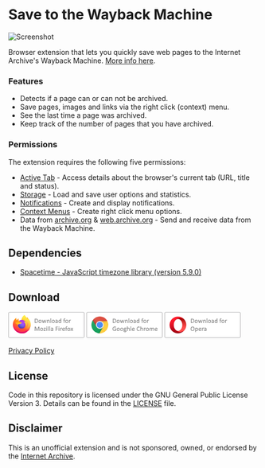# Save to the Wayback Machine
![Screenshot](screenshot.png)

Browser extension that lets you quickly save web pages to the Internet Archive's Wayback Machine. [More info here](https://verifiedjoseph.com/projects/save-to-the-wayback-machine).

### Features
* Detects if a page can or can not be archived.
* Save pages, images and links via the right click (context) menu.
* See the last time a page was archived.
* Keep track of the number of pages that you have archived.

### Permissions
The extension requires the following five permissions:
* [Active Tab](https://developer.mozilla.org/en-US/docs/Mozilla/Add-ons/WebExtensions/manifest.json/permissions#activeTab_permission) - Access details about the browser's current tab (URL, title and status).
* [Storage](https://developer.mozilla.org/en-US/docs/Mozilla/Add-ons/WebExtensions/API/storage) - Load and save user options and statistics.
* [Notifications](https://developer.mozilla.org/en-US/docs/Mozilla/Add-ons/WebExtensions/API/notifications) - Create and display notifications.
* [Context Menus](https://developer.mozilla.org/en-US/docs/Mozilla/Add-ons/WebExtensions/API/menus) - Create right click menu options.
* Data from [archive.org](https://www.archive.org/) & [web.archive.org](https://archive.org/web/) - Send and receive data from the Wayback Machine. 

## Dependencies
- [Spacetime - JavaScript timezone library (version 5.9.0)](https://github.com/spencermountain/spacetime)

## Download
[![Download from Firefox add-ons](assets/badges/firefox.png)](https://addons.mozilla.org/en-GB/firefox/addon/save-to-the-wayback-machine/)
[![Download from the Google Chrome Web Store](assets/badges/chrome.png)](https://chrome.google.com/webstore/detail/save-to-the-wayback-machi/eebpioaailbjojmdbmlpomfgijnlcemk)
[![Download from Opera add-ons](assets/badges/opera.png)](https://addons.opera.com/en/extensions/details/save-to-the-wayback-machine/?display=en)

[Privacy Policy](https://verifiedjoseph.com/extension-privacy-policy)

## License

Code in this repository is licensed under the GNU General Public License Version 3. Details can be found in the [LICENSE](LICENSE) file. 

## Disclaimer

This is an unofficial extension and is not sponsored, owned, or endorsed by the [Internet Archive](https://archive.org).
